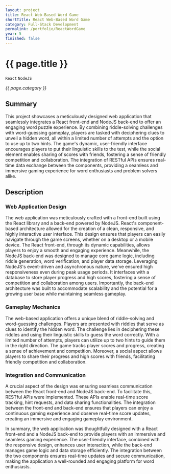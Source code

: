 ```yaml
---
layout: project
title: React Web-Based Word Game
shortTitle: React Web-Based Word Game
category: Full-Stack Development
permalink: /portfolio/ReactWordGame
year: 5
finished: false
---
```



# {{ page.title }}

`React` `NodeJS`

*{{ page.category }}*

## Summary

This project showcases a meticulously designed web application that seamlessly integrates a React front-end and NodeJS back-end to offer an engaging word puzzle experience. By combining riddle-solving challenges with word-guessing gameplay, players are tasked with deciphering clues to unveil a hidden word, all within a limited number of attempts and the option to use up to two hints. The game's dynamic, user-friendly interface encourages players to put their linguistic skills to the test, while the social element enables sharing of scores with friends, fostering a sense of friendly competition and collaboration. The integration of RESTful APIs ensures real-time data exchange between the components, providing a seamless and immersive gaming experience for word enthusiasts and problem solvers alike.

## Description

### Web Application Design

The web application was meticulously crafted with a front-end built using the React library and a back-end powered by NodeJS. React's component-based architecture allowed for the creation of a clean, responsive, and highly interactive user interface. This design ensures that players can easily navigate through the game screens, whether on a desktop or a mobile device. The React front-end, through its dynamic capabilities, allows players to enjoy a smooth and engaging experience. Meanwhile, the NodeJS back-end was designed to manage core game logic, including riddle generation, word verification, and player data storage. Leveraging NodeJS's event-driven and asynchronous nature, we've ensured high responsiveness even during peak usage periods. It interfaces with a database to store player progress and high scores, fostering a sense of competition and collaboration among users. Importantly, the back-end architecture was built to accommodate scalability and the potential for a growing user base while maintaining seamless gameplay.

### Gameplay Mechanics

The web-based application offers a unique blend of riddle-solving and word-guessing challenges. Players are presented with riddles that serve as clues to identify the hidden word. The challenge lies in deciphering these riddles and using their linguistic skills to guess the word correctly. With a limited number of attempts, players can utilize up to two hints to guide them in the right direction. The game tracks player scores and progress, creating a sense of achievement and competition. Moreover, a social aspect allows players to share their progress and high scores with friends, facilitating friendly competition and collaboration.

### Integration and Communication

A crucial aspect of the design was ensuring seamless communication between the React front-end and NodeJS back-end. To facilitate this, RESTful APIs were implemented. These APIs enable real-time score tracking, hint requests, and data sharing functionalities. The integration between the front-end and back-end ensures that players can enjoy a continuous gaming experience and observe real-time score updates, creating an immersive and engaging gameplay environment.

In summary, the web application was thoughtfully designed with a React front-end and a NodeJS back-end to provide players with an immersive and seamless gaming experience. The user-friendly interface, combined with the responsive design, enhances user interaction, while the back-end manages game logic and data storage efficiently. The integration between the two components ensures real-time updates and secure communication, making the application a well-rounded and engaging platform for word enthusiasts.